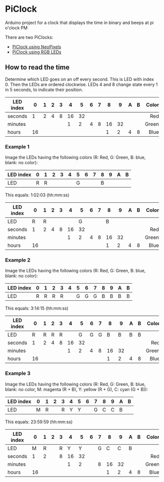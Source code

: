 # PiClock

Arduino project for a clock that displays the time in binary and beeps at pi o'clock PM

There are two PiClocks:
 * [PiClock using NeoPixels](NeoPixels/README.md)
 * [PiClock using RGB LEDs](RgbLeds/README.md)

## How to read the time

Determine which LED goes on an off every second. This is LED with index 0. Then the LEDs are ordered clockwise. LEDs 4 and 8 change state every 1 in 5 seconds, to indicate their position.

| LED index |  0 | 1 | 2 | 3 | 4  | 5  | 6 | 7 | 8  | 9  | A | B | Color |
|-----------|----|---|---|---|----|----|---|---|----|----|---|---|------:|
| seconds   |  1 | 2 | 4 | 8 | 16 | 32 |   |   |    |    |   |   | Red   |
| minutes   |    |   |   |   | 1  | 2  | 4 | 8 | 16 | 32 |   |   | Green |
| hours     | 16 |   |   |   |    |    |   |   | 1  | 2  | 4 | 8 | Blue  |

### Example 1

Image the LEDs having the following colors (R: Red, G: Green, B: blue, blank: no color):

| LED index |  0 | 1 | 2 | 3 | 4  | 5  | 6 | 7 | 8  | 9  | A | B |
|-----------|----|---|---|---|----|----|---|---|----|----|---|---|
| LED       |  R | R |   |   |    | G  |   |   | B  |    |   |   |

This equals: 1:02:03 (hh:mm:ss)

| LED index |  0 | 1 | 2 | 3 | 4  | 5  | 6 | 7 | 8  | 9  | A | B | Color |
|-----------|----|---|---|---|----|----|---|---|----|----|---|---|------:|
| LED       |  R | R |   |   |    | G  |   |   | B  |    |   |   |
| seconds   |  1 | 2 | 4 | 8 | 16 | 32 |   |   |    |    |   |   | Red   |
| minutes   |    |   |   |   | 1  | 2  | 4 | 8 | 16 | 32 |   |   | Green |
| hours     | 16 |   |   |   |    |    |   |   | 1  | 2  | 4 | 8 | Blue  |


### Example 2

Image the LEDs having the following colors (R: Red, G: Green, B: blue, blank: no color):

| LED index |  0 | 1 | 2 | 3 | 4  | 5  | 6 | 7 | 8  | 9  | A | B |
|-----------|----|---|---|---|----|----|---|---|----|----|---|---|
| LED       |  R | R | R | R |    | G  | G | G | B  | B  | B | B |

This equals: 3:14:15 (hh:mm:ss)

| LED index |  0 | 1 | 2 | 3 | 4  | 5  | 6 | 7 | 8  | 9  | A | B | Color |
|-----------|----|---|---|---|----|----|---|---|----|----|---|---|------:|
| LED       |  R | R | R | R |    | G  | G | G | B  | B  | B | B |       |
| seconds   |  1 | 2 | 4 | 8 | 16 | 32 |   |   |    |    |   |   | Red   |
| minutes   |    |   |   |   | 1  | 2  | 4 | 8 | 16 | 32 |   |   | Green |
| hours     | 16 |   |   |   |    |    |   |   | 1  | 2  | 4 | 8 | Blue  |

### Example 3

Image the LEDs having the following colors (R: Red, G: Green, B: blue, blank: no color, M: magenta (R + B), Y: yellow (R + G), C: cyan (G + B)):

| LED index |  0 | 1 | 2 | 3 | 4  | 5  | 6 | 7 | 8  | 9  | A | B |
|-----------|----|---|---|---|----|----|---|---|----|----|---|---|
| LED       |  M | R |   | R | Y  | Y  |   | G | C  | C  | B |   |

This equals: 23:59:59 (hh:mm:ss)

| LED index |  0 | 1 | 2 | 3 | 4  | 5  | 6 | 7 | 8  | 9  | A | B | Color |
|-----------|----|---|---|---|----|----|---|---|----|----|---|---|------:|
| LED       |  M | R |   | R | Y  | Y  |   | G | C  | C  | B |   |
| seconds   |  1 | 2 |   | 8 | 16 | 32 |   |   |    |    |   |   | Red   |
| minutes   |    |   |   |   | 1  | 2  |   | 8 | 16 | 32 |   |   | Green |
| hours     | 16 |   |   |   |    |    |   |   | 1  | 2  | 4 | 8 | Blue  |
